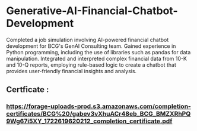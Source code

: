# Generative-AI-Financial-Chatbot-Development

Completed a job simulation involving AI-powered financial chatbot development for BCG's GenAI Consulting team.
Gained experience in Python programming, including the use of libraries such as pandas for data manipulation.
Integrated and interpreted complex financial data from 10-K and 10-Q reports, employing rule-based logic to create a chatbot that provides user-friendly financial insights and analysis.

## Certficate : 
### https://forage-uploads-prod.s3.amazonaws.com/completion-certificates/BCG%20/gabev3vXhuACr48eb_BCG_BMZXRhPQ9Wg67i5XY_1722619620212_completion_certificate.pdf

